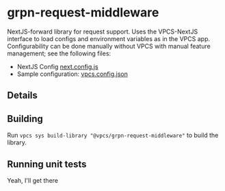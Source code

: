# grpn-request-middleware

NextJS-forward library for request support.
Uses the VPCS-NextJS interface to load configs and environment variables as in the VPCS app. Configurability can be done manually without VPCS with manual feature management;
see the following files:

- NextJS Config [next.config.js](https://github.groupondev.com/itier-next/technophrenia/blob/showcase/apps/showcase/next.config.js)
- Sample configuration: [vpcs.config.json](https://github.groupondev.com/itier-next/technophrenia/blob/showcase/apps/showcase/vpcs.config.json)

## Details

## Building

Run `vpcs sys build-library "@vpcs/grpn-request-middleware"` to build the library.

## Running unit tests

Yeah, I'll get there

